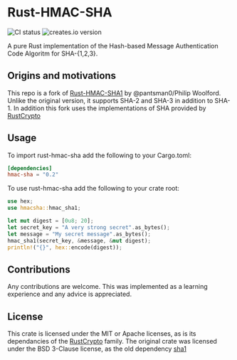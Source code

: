 # Rust-HMAC-SHA

![CI status](https://github.com/lrazovic/rust-hmac-sha1/actions/workflows/ci.yml/badge.svg)
![creates.io version](https://img.shields.io/crates/v/hmac-sha)

A pure Rust implementation of the Hash-based Message Authentication Code Algoritm for SHA-{1,2,3}.

## Origins and motivations

This repo is a fork of [Rust-HMAC-SHA1](https://github.com/pantsman0/rust-hmac-sha1) by @pantsman0/Philip Woolford.
Unlike the original version, it supports SHA-2 and SHA-3 in addition to SHA-1. In addition this fork uses the implementations of SHA provided by [RustCrypto](https://github.com/RustCrypto/hashes)

## Usage

To import rust-hmac-sha add the following to your Cargo.toml:

```toml
[dependencies]
hmac-sha = "0.2"
```

To use rust-hmac-sha add the following to your crate root:

```rust
use hex;
use hmacsha::hmac_sha1;

let mut digest = [0u8; 20];
let secret_key = "A very strong secret".as_bytes();
let message = "My secret message".as_bytes();
hmac_sha1(secret_key, &message, &mut digest);
println!("{}", hex::encode(digest));
```

## Contributions

Any contributions are welcome. This was implemented as a learning experience and any advice is appreciated.

## License

This crate is licensed under the MIT or Apache licenses, as is its dependancies of the [RustCrypto](https://github.com/RustCrypto/hashes) family.
The original crate was licensed under the BSD 3-Clause license, as the old dependency [sha1](https://github.com/mitsuhiko/rust-sha1)